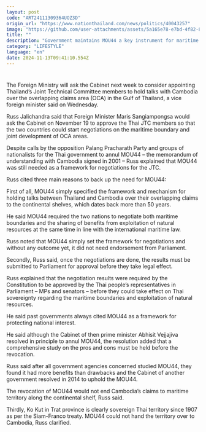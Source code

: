 ```yaml
---
layout: post
code: "ART24111309364UOZ3D"
origin_url: "https://www.nationthailand.com/news/politics/40043257"
image: "https://github.com/user-attachments/assets/5a165e78-e7bd-4f82-8393-5dbc2299d47c"
title: ""
description: "Government maintains MOU44 a key instrument for maritime negotiations"
category: "LIFESTYLE"
language: "en"
date: 2024-11-13T09:41:10.554Z
---
```


# 









The Foreign Ministry will ask the Cabinet next week to consider appointing Thailand’s Joint Technical Committee members to hold talks with Cambodia over the overlapping claims area (OCA) in the Gulf of Thailand, a vice foreign minister said on Wednesday.

Russ Jalichandra said that Foreign Minister Maris Sangiampongsa would ask the Cabinet on November 19 to approve the Thai JTC members so that the two countries could start negotiations on the maritime boundary and joint development of OCA areas.

Despite calls by the opposition Palang Pracharath Party and groups of nationalists for the Thai government to annul MOU44 – the memorandum of understanding with Cambodia signed in 2001 – Russ explained that MOU44 was still needed as a framework for negotiations for the JTC.

Russ cited three main reasons to back up the need for MOU44:

First of all, MOU44 simply specified the framework and mechanism for holding talks between Thailand and Cambodia over their overlapping claims to the continental shelves, which dates back more than 50 years.

He said MOU44 required the two nations to negotiate both maritime boundaries and the sharing of benefits from exploitation of natural resources at the same time in line with the international maritime law.

Russ noted that MOU44 simply set the framework for negotiations and without any outcome yet, it did not need endorsement from Parliament.

Secondly, Russ said, once the negotiations are done, the results must be submitted to Parliament for approval before they take legal effect.

Russ explained that the negotiation results were required by the Constitution to be approved by the Thai people’s representatives in Parliament – MPs and senators – before they could take effect on Thai sovereignty regarding the maritime boundaries and exploitation of natural resources.

He said past governments always cited MOU44 as a framework for protecting national interest.

He said although the Cabinet of then prime minister Abhisit Vejjajiva resolved in principle to annul MOU44, the resolution added that a comprehensive study on the pros and cons must be held before the revocation.

Russ said after all government agencies concerned studied MOU44, they found it had more benefits than drawbacks and the Cabinet of another government resolved in 2014 to uphold the MOU44.

The revocation of MOU44 would not end Cambodia’s claims to maritime territory along the continental shelf, Russ said.

Thirdly, Ko Kut in Trat province is clearly sovereign Thai territory since 1907 as per the Siam-Franco treaty. MOU44 could not hand the territory over to Cambodia, Russ clarified.